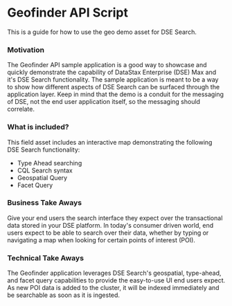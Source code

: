 
Geofinder API Script
===================

This is a guide for how to use the geo demo asset for DSE Search.

### Motivation
The Geofinder API sample application is a good way to showcase and quickly demonstrate the capability of DataStax Enterprise (DSE) Max and it's DSE Search functionality. The sample application is meant to be a way to show how different aspects of DSE Search can be surfaced through the application layer. Keep in mind that the demo is a conduit for the messaging of DSE, not the end user application itself, so the messaging should correlate. 

### What is included?
This field asset includes an interactive map demonstrating the following DSE Search functionality:

* Type Ahead searching
* CQL Search syntax
* Geospatial Query
* Facet Query

### Business Take Aways
Give your end users the search interface they expect over the transactional data stored in your DSE platform. In today's consumer driven world, end users expect to be able to search over their data, whether by typing or navigating a map when looking for certain points of interest (POI).

### Technical Take Aways
The Geofinder application leverages DSE Search's geospatial, type-ahead, and facet query capabilities to provide the easy-to-use UI end users expect. As new POI data is added to the cluster, it will be indexed immediately and be searchable as soon as it is ingested.
